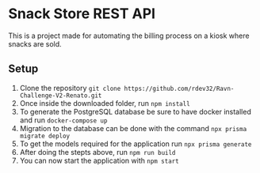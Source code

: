 # Snack Store REST API #
This is a project made for automating the billing process on a kiosk where snacks are sold.
## Setup
1. Clone the repository `git clone https://github.com/rdev32/Ravn-Challenge-V2-Renato.git`
2. Once inside the downloaded folder, run `npm install`
3. To generate the PostgreSQL database be sure to have docker installed and run `docker-compose up`
4. Migration to the database can be done with the command `npx prisma migrate deploy`
5. To get the models required for the application run `npx prisma generate`
6. After doing the stepts above, run `npm run build`
7. You can now start the application with `npm start`